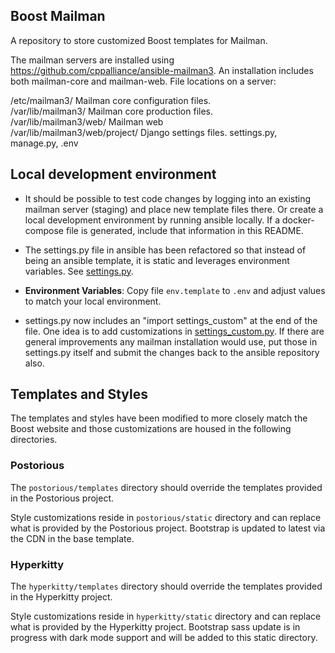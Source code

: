 
## Boost Mailman

A repository to store customized Boost templates for Mailman.  

The mailman servers are installed using https://github.com/cppalliance/ansible-mailman3. An installation includes both mailman-core and mailman-web. File locations on a server:  

/etc/mailman3/ Mailman core configuration files.  
/var/lib/mailman3/ Mailman core production files.  
/var/lib/mailman3/web/ Mailman web   
/var/lib/mailman3/web/project/ Django settings files. settings.py, manage.py, .env  

## Local development environment

- It should be possible to test code changes by logging into an existing mailman server (staging) and place new template files there. Or create a local development environment by running ansible locally. If a docker-compose file is generated, include that information in this README.   

- The settings.py file in ansible has been refactored so that instead of being an ansible template, it is static and leverages environment variables. See [settings.py](./settings.py).

- **Environment Variables**: Copy file `env.template` to `.env` and adjust values to match your local environment.  

- settings.py now includes an "import settings_custom" at the end of the file. One idea is to add customizations in [settings_custom.py](./settings_custom.py). If there are general improvements any mailman installation would use, put those in settings.py itself and submit the changes back to the ansible repository also.   


## Templates and Styles

The templates and styles have been modified to more closely match the Boost website and those customizations are housed in the following directories.

### Postorious

The `postorious/templates` directory should override the templates provided in the Postorious project.  

Style customizations reside in `postorious/static` directory and can replace what is provided by the Postorious project.  Bootstrap is updated to latest via the CDN in the base template.  

### Hyperkitty

The `hyperkitty/templates` directory should override the templates provided in the Hyperkitty project.  

Style customizations reside in `hyperkitty/static` directory and can replace what is provided by the Hyperkitty project.  Bootstrap sass update is in progress with dark mode support and will be added to this static directory.